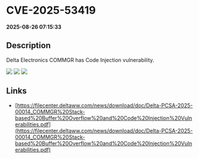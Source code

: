 # CVE-2025-53419

**2025-08-26 07:15:33**

## Description
Delta Electronics COMMGR has Code Injection vulnerability.

![](https://img.shields.io/static/v1?label=Score&message=7.8&color=red)
![](https://img.shields.io/static/v1?label=Severity&message=HIGH&color=red)
![](https://img.shields.io/static/v1?label=CWE&message=RCE&color=green)

## Links
- [https://filecenter.deltaww.com/news/download/doc/Delta-PCSA-2025-00014_COMMGR%20Stack-based%20Buffer%20Overflow%20and%20Code%20Injection%20Vulnerabilities.pdf](https://filecenter.deltaww.com/news/download/doc/Delta-PCSA-2025-00014_COMMGR%20Stack-based%20Buffer%20Overflow%20and%20Code%20Injection%20Vulnerabilities.pdf)
